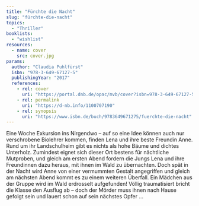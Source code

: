```yaml
---
title: "Fürchte die Nacht"
slug: "fürchte-die-nacht"
topics:
  - "Thriller"
booklists:
  - "wishlist"
resources:
  - name: cover
    src: cover.jpg
params:
  author: "Claudia Puhlfürst"
  isbn: "978-3-649-67127-5"
  publishingYear: "2017"
  references:
    - rel: cover
      uri: "https://portal.dnb.de/opac/mvb/cover?isbn=978-3-649-67127-5"
    - rel: permalink
      uri: "https://d-nb.info/1100707190"
    - rel: synopsis
      uri: "https://www.isbn.de/buch/9783649671275/fuerchte-die-nacht"
---
```

Eine Woche Exkursion ins Nirgendwo – auf so eine Idee können auch nur 
verschrobene Biolehrer kommen, finden Lena und ihre beste Freundin Anne. Rund 
um ihr Landschulheim gibt es nichts als hohe Bäume und dichtes Unterholz. 
Zumindest eignet sich dieser Ort bestens für nächtliche Mutproben, und gleich 
am ersten Abend fordern die Jungs Lena und ihre Freundinnen dazu heraus, mit 
ihnen im Wald zu übernachten. Doch spät in der Nacht wird Anne von einer 
vermummten Gestalt angegriffen und gleich am nächsten Abend kommt es zu einem 
weiteren Überfall. Ein Mädchen aus der Gruppe wird im Wald erdrosselt 
aufgefunden! Völlig traumatisiert bricht die Klasse den Ausflug ab – doch der 
Mörder muss ihnen nach Hause gefolgt sein und lauert schon auf sein nächstes 
Opfer …